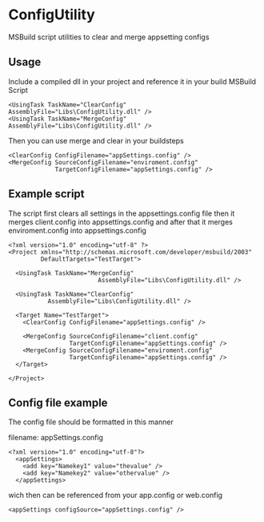 ConfigUtility
=============

MSBuild script utilities to clear and merge appsetting configs


Usage
-----

Include a compiled dll in your project and reference it in your build MSBuild Script

```
<UsingTask TaskName="ClearConfig" AssemblyFile="Libs\ConfigUtility.dll" />
<UsingTask TaskName="MergeConfig" AssemblyFile="Libs\ConfigUtility.dll" />
```

Then you can use merge and clear in your buildsteps

```
<ClearConfig ConfigFilename="appSettings.config" />
<MergeConfig SourceConfigFilename="enviroment.config" 
			 TargetConfigFilename="appSettings.config" />
```


Example script
--------------

The script first clears all settings in the appsettings.config file 
then it merges client.config into appsettings.config and after that it merges enviroment.config into appsettings.config


```
<?xml version="1.0" encoding="utf-8" ?>
<Project xmlns="http://schemas.microsoft.com/developer/msbuild/2003" 
		 DefaultTargets="TestTarget">

  <UsingTask TaskName="MergeConfig"
						 AssemblyFile="Libs\ConfigUtility.dll" />

  <UsingTask TaskName="ClearConfig"
           AssemblyFile="Libs\ConfigUtility.dll" />
  
  <Target Name="TestTarget">
    <ClearConfig ConfigFilename="appSettings.config" />

	<MergeConfig SourceConfigFilename="client.config" 
				 TargetConfigFilename="appSettings.config" />
    <MergeConfig SourceConfigFilename="enviroment.config"
				 TargetConfigFilename="appSettings.config" />
  </Target>

</Project>
```

Config file example
-------------------

The config file should be formatted in this manner

filename: appSettings.config
```
<?xml version="1.0" encoding="utf-8"?>
  <appSettings>
    <add key="Namekey1" value="thevalue" />
    <add key="Namekey2" value="othervalue" />
  </appSettings>
```

wich then can be referenced from your app.config or web.config

 ```
 <appSettings configSource="appSettings.config" />
 ```
